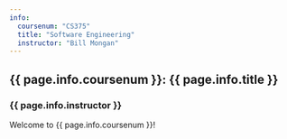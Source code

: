 ```yaml
---
info:
  coursenum: "CS375"
  title: "Software Engineering"
  instructor: "Bill Mongan"
---
```


## {{ page.info.coursenum }}: {{ page.info.title }}

### {{ page.info.instructor }}

Welcome to {{ page.info.coursenum }}!